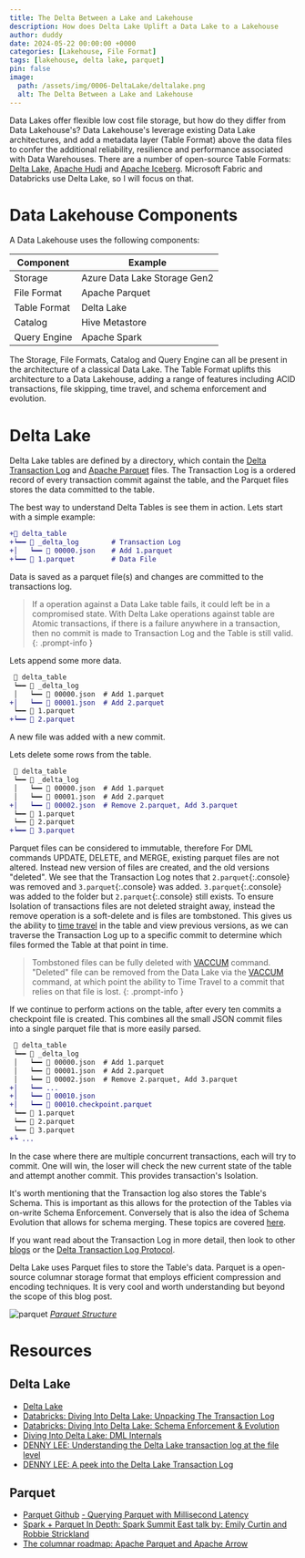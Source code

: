 ```yaml
---
title: The Delta Between a Lake and Lakehouse
description: How does Delta Lake Uplift a Data Lake to a Lakehouse
author: duddy
date: 2024-05-22 00:00:00 +0000
categories: [Lakehouse, File Format]
tags: [lakehouse, delta lake, parquet]
pin: false
image:
  path: /assets/img/0006-DeltaLake/deltalake.png
  alt: The Delta Between a Lake and Lakehouse
---
```


Data Lakes offer flexible low cost file storage, but how do they differ from Data Lakehouse's? Data Lakehouse's leverage existing Data Lake architectures, and add a metadata layer (Table Format) above the data files to confer the additional reliability, resilience and performance associated with Data Warehouses. There are a number of open-source Table Formats: [Delta Lake](https://delta.io/), [Apache Hudi](https://hudi.apache.org/) and [Apache Iceberg](https://iceberg.apache.org/). Microsoft Fabric and Databricks use Delta Lake, so I will focus on that.

# Data Lakehouse Components
A Data Lakehouse uses the following components:

| Component    | Example                      |
| ------------ | ---------------------------- |
| Storage      | Azure Data Lake Storage Gen2 |
| File Format  | Apache Parquet               |
| Table Format | Delta Lake                   |
| Catalog      | Hive Metastore               |
| Query Engine | Apache Spark                 |

The Storage, File Formats, Catalog and Query Engine can all be present in the architecture of a classical Data Lake. The Table Format uplifts this architecture to a Data Lakehouse, adding a range of features including ACID transactions, file skipping, time travel, and schema enforcement and evolution.

# Delta Lake
Delta Lake tables are defined by a directory, which contain the [Delta Transaction Log](https://github.com/delta-io/delta/blob/master/PROTOCOL.md) and [Apache Parquet](https://parquet.apache.org/) files. The Transaction Log is a ordered record of every transaction commit against the table, and the Parquet files stores the data committed to the table.

The best way to understand Delta Tables is see them in action. Lets start with a simple example:

```diff
+📁 delta_table
+┕━━ 📁 _delta_log        # Transaction Log
+│   ┕━━ 📄 00000.json    # Add 1.parquet
+┕━━ 📄 1.parquet         # Data File
```

Data is saved as a parquet file(s) and changes are committed to the transactions log.

> If a operation against a Data Lake table fails, it could left be in a compromised state. With Delta Lake operations against table are Atomic transactions, if there is a failure anywhere in a transaction, then no commit is made to Transaction Log and the Table is still valid.
{: .prompt-info }

Lets append some more data. 

```diff
 📁 delta_table
 ┕━━ 📁 _delta_log
 │   ┕━━ 📄 00000.json  # Add 1.parquet
+│   ┕━━ 📄 00001.json  # Add 2.parquet
 ┕━━ 📄 1.parquet
+┕━━ 📄 2.parquet
```

A new file was added with a new commit.

Lets delete some rows from the table.

```diff
 📁 delta_table
 ┕━━ 📁 _delta_log
 │   ┕━━ 📄 00000.json  # Add 1.parquet
 │   ┕━━ 📄 00001.json  # Add 2.parquet
+│   ┕━━ 📄 00002.json  # Remove 2.parquet, Add 3.parquet
 ┕━━ 📄 1.parquet
 ┕━━ 📄 2.parquet
+┕━━ 📄 3.parquet
```

Parquet files can be considered to immutable, therefore For DML commands UPDATE, DELETE, and MERGE, existing parquet files are not altered. Instead new version of files are created, and the old versions "deleted". We see that the Transaction Log notes that `2.parquet`{:.console} was removed and `3.parquet`{:.console} was added. `3.parquet`{:.console} was added to the folder but `2.parquet`{:.console} still exists. To ensure Isolation of transactions files are not deleted straight away, instead the remove operation is a soft-delete and is files are tombstoned. This gives us the ability to [time travel](https://delta.io/blog/2023-02-01-delta-lake-time-travel) in the table and view previous versions, as we can traverse the Transaction Log up to a specific commit to determine which files formed the Table at that point in time.

> Tombstoned files can be fully deleted with [VACCUM](https://docs.delta.io/latest/delta-utility.html#vacuum) command. "Deleted" file can be removed from the Data Lake via the [VACCUM](https://docs.delta.io/latest/delta-utility.html#vacuum) command, at which point the ability to Time Travel to a commit that relies on that file is lost.
{: .prompt-info }

If we continue to perform actions on the table, after every ten commits a checkpoint file is created. This combines all the small JSON commit files into a single parquet file that is more easily parsed.

```diff
 📁 delta_table
 ┕━━ 📁 _delta_log
 │   ┕━━ 📄 00000.json  # Add 1.parquet
 │   ┕━━ 📄 00001.json  # Add 2.parquet
 │   ┕━━ 📄 00002.json  # Remove 2.parquet, Add 3.parquet
+│   ┕━━ ...
+│   ┕━━ 📄 00010.json
+│   ┕━━ 📄 00010.checkpoint.parquet
 ┕━━ 📄 1.parquet
 ┕━━ 📄 2.parquet
 ┕━━ 📄 3.parquet
+┕ ...
```

In the case where there are multiple concurrent transactions, each will try to commit. One will win, the loser will check the new current state of the table and attempt another commit. This provides transaction's Isolation.

It's worth mentioning that the Transaction log also stores the Table's Schema. This is important as this allows for the protection of the Tables via on-write Schema Enforcement. Conversely that is also the idea of Schema Evolution that allows for schema merging. These topics are covered [here](https://www.databricks.com/blog/2019/09/24/diving-into-delta-lake-schema-enforcement-evolution.html).

If you want read about the Transaction Log in more detail, then look to other [blogs](https://dennyglee.com/2024/01/03/a-peek-into-the-delta-lake-transaction-log/) or the [Delta Transaction Log Protocol](https://github.com/delta-io/delta/blob/master/PROTOCOL.md#delta-table-specification).

Delta Lake uses Parquet files to store the Table's data. Parquet is a open-source columnar storage format that employs efficient compression and encoding techniques. It is very cool and worth understanding but beyond the scope of this blog post.

![parquet](/assets/img/0006-DeltaLake/parquet.png)
[*Parquet Structure*](https://www.youtube.com/watch?v=dPb2ZXnt2_U)

# Resources
## Delta Lake
- [Delta Lake](https://delta.io/)
- [Databricks: Diving Into Delta Lake: Unpacking The Transaction Log](https://www.databricks.com/blog/2019/08/21/diving-into-delta-lake-unpacking-the-transaction-log.html)
- [Databricks: Diving Into Delta Lake: Schema Enforcement & Evolution](https://www.databricks.com/blog/2019/09/24/diving-into-delta-lake-schema-enforcement-evolution.html)
- [Diving Into Delta Lake: DML Internals](https://www.databricks.com/blog/2020/09/29/diving-into-delta-lake-dml-internals-update-delete-merge.html)
- [DENNY LEE: Understanding the Delta Lake transaction log at the file level](https://dennyglee.com/2023/11/26/understanding-the-delta-lake-transaction-log-at-the-file-level/)
- [DENNY LEE: A peek into the Delta Lake Transaction Log](https://dennyglee.com/2024/01/03/a-peek-into-the-delta-lake-transaction-log/)

## Parquet
- [Parquet Github](https://github.com/apache/parquet-format)
[- Querying Parquet with Millisecond Latency](https://arrow.apache.org/blog/2022/12/26/querying-parquet-with-millisecond-latency/)
- [Spark + Parquet In Depth: Spark Summit East talk by: Emily Curtin and Robbie Strickland](https://www.youtube.com/watch?v=_0Wpwj_gvzg)
- [The columnar roadmap: Apache Parquet and Apache Arrow](https://www.youtube.com/watch?v=dPb2ZXnt2_U)